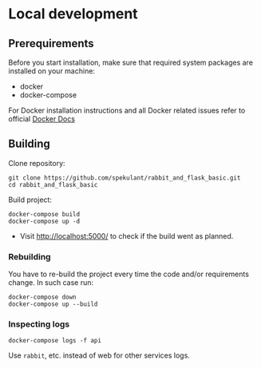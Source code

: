 # Local development

## Prerequirements

Before you start installation, make sure that required system packages are installed on your machine:

* docker
* docker-compose

For Docker installation instructions and all Docker related issues refer to official [Docker Docs](https://docs.docker.com/)

## Building

Clone repository:

```
git clone https://github.com/spekulant/rabbit_and_flask_basic.git
cd rabbit_and_flask_basic
```

Build project:

```
docker-compose build
docker-compose up -d
```

* Visit [http://localhost:5000/](http://localhost:5000/) to check if the build went as planned.

### Rebuilding

You have to re-build the project every time the code and/or requirements change. In such case run:
```
docker-compose down
docker-compose up --build
```

### Inspecting logs

```
docker-compose logs -f api
```
Use `rabbit`, etc. instead of web for other services logs.

